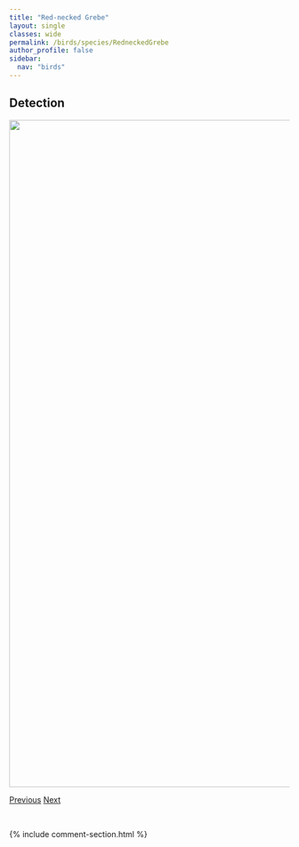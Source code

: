 ```yaml
---
title: "Red-necked Grebe"
layout: single
classes: wide
permalink: /birds/species/RedneckedGrebe
author_profile: false
sidebar:
  nav: "birds"
---
```


<h2>Detection</h2>

<a href="https://drive.google.com/uc?export=view&id=16Smp6ODiwOldJwQKcjVrwHqLMLyi_2ZV">
<img src="https://drive.google.com/uc?export=view&id=16Smp6ODiwOldJwQKcjVrwHqLMLyi_2ZV" height = "1200" width = "800">
</a>

<a href="/DevelopmentWebsite/birds/species/RingneckedPheasant" class="pagination--pager" title="Ring-necked Pheasant">Previous</a> <a href="/DevelopmentWebsite/birds/species/RednapedSapsucker" class="pagination--pager" title="Red-naped Sapsucker">Next</a>

<p>&nbsp;</p>

{% include comment-section.html %}
